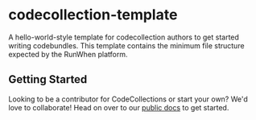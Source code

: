 # codecollection-template
A hello-world-style template for codecollection authors to get started writing codebundles. This template contains the minimum file structure expected by the RunWhen platform.

## Getting Started
Looking to be a contributor for CodeCollections or start your own? We'd love to collaborate! Head on over to our [public docs](https://docs.runwhen.com/public/runwhen-authors/getting-started-with-codecollection-development) to get started.